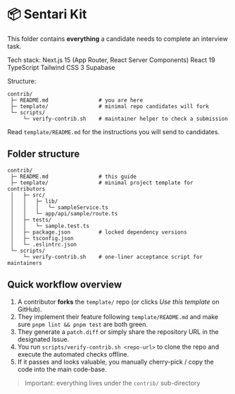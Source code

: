 # 📦 Sentari Kit

This folder contains **everything** a candidate needs to complete an interview task.

Tech stack:
Next.js 15 (App Router, React Server Components)
React 19
TypeScript
Tailwind CSS 3 
Supabase

Structure:
```
contrib/
 ├─ README.md                # you are here
 ├─ template/                # minimal repo candidates will fork
 └─ scripts/
     └─ verify-contrib.sh    # maintainer helper to check a submission
```

Read `template/README.md` for the instructions you will send to candidates.

## Folder structure

```
contrib/
 ├─ README.md                # this guide
 ├─ template/                # minimal project template for contributors
 │   ├─ src/
 │   │   ├─ lib/
 │   │   │   └─ sampleService.ts
 │   │   └─ app/api/sample/route.ts
 │   ├─ tests/
 │   │   └─ sample.test.ts
 │   ├─ package.json         # locked dependency versions
 │   ├─ tsconfig.json
 │   └─ .eslintrc.json
 └─ scripts/
     └─ verify-contrib.sh    # one-liner acceptance script for maintainers
```

## Quick workflow overview

1. A contributor **forks** the `template/` repo (or clicks *Use this template* on GitHub).  
2. They implement their feature following `template/README.md` and make sure `pnpm lint && pnpm test` are both green.  
3. They generate a `patch.diff` or simply share the repository URL in the designated Issue.  
4. You run `scripts/verify-contrib.sh <repo-url>` to clone the repo and execute the automated checks offline.  
5. If it passes and looks valuable, you manually cherry-pick / copy the code into the main code-base.

> Important: everything lives under the `contrib/` sub-directory 


